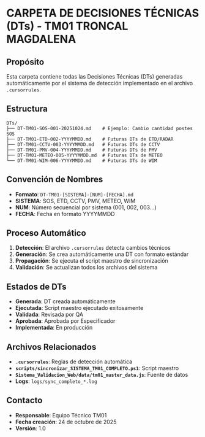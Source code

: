 # CARPETA DE DECISIONES TÉCNICAS (DTs) - TM01 TRONCAL MAGDALENA

## Propósito
Esta carpeta contiene todas las Decisiones Técnicas (DTs) generadas automáticamente por el sistema de detección implementado en el archivo `.cursorrules`.

## Estructura
```
DTs/
├── DT-TM01-SOS-001-20251024.md    # Ejemplo: Cambio cantidad postes SOS
├── DT-TM01-ETD-002-YYYYMMDD.md    # Futuras DTs de ETD/RADAR
├── DT-TM01-CCTV-003-YYYYMMDD.md   # Futuras DTs de CCTV
├── DT-TM01-PMV-004-YYYYMMDD.md    # Futuras DTs de PMV
├── DT-TM01-METEO-005-YYYYMMDD.md  # Futuras DTs de METEO
└── DT-TM01-WIM-006-YYYYMMDD.md    # Futuras DTs de WIM
```

## Convención de Nombres
- **Formato**: `DT-TM01-[SISTEMA]-[NUM]-[FECHA].md`
- **SISTEMA**: SOS, ETD, CCTV, PMV, METEO, WIM
- **NUM**: Número secuencial por sistema (001, 002, 003...)
- **FECHA**: Fecha en formato YYYYMMDD

## Proceso Automático
1. **Detección**: El archivo `.cursorrules` detecta cambios técnicos
2. **Generación**: Se crea automáticamente una DT con formato estándar
3. **Propagación**: Se ejecuta el script maestro de sincronización
4. **Validación**: Se actualizan todos los archivos del sistema

## Estados de DTs
- **Generada**: DT creada automáticamente
- **Ejecutada**: Script maestro ejecutado exitosamente
- **Validada**: Revisada por QA
- **Aprobada**: Aprobada por Especificador
- **Implementada**: En producción

## Archivos Relacionados
- **`.cursorrules`**: Reglas de detección automática
- **`scripts/sincronizar_SISTEMA_TM01_COMPLETO.ps1`**: Script maestro
- **`Sistema_Validacion_Web/data/tm01_master_data.js`**: Fuente de datos
- **Logs**: `logs/sync_completo_*.log`

## Contacto
- **Responsable**: Equipo Técnico TM01
- **Fecha creación**: 24 de octubre de 2025
- **Versión**: 1.0
